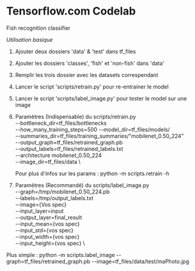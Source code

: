 # Tensorflow.com Codelab

Fish recognition classifier

*Utilisation basique*

1) Ajouter deux dossiers 'data' & 'test' dans tf_files
2) Ajouter les dossiers 'classes', 'fish' et 'non-fish' dans 'data'
3) Remplir les trois dossier avec les datasets correspendant 
4) Lancer le script 'scripts/retrain.py' pour re-entrainer le model 
5) Lancer le script 'scripts/label_image.py' pour tester le model sur une image 


1) Paramètres (Indispensable) du scripts/retrain.py \
   --bottleneck_dir=tf_files/bottlenecks \
   --how_many_training_steps=500 --model_dir=tf_files/models/ \
   --summaries_dir=tf_files/training_summaries/"mobilenet_0.50_224" \
   --output_graph=tf_files/retrained_graph.pb \
   --output_labels=tf_files/retrained_labels.txt \
   --architecture mobilenet_0.50_224 \
   --image_dir=tf_files/data \

   Pour plus d'infos sur les params : python -m scripts.retrain -h

2) Paramètres (Recommandé) du scripts/label_image.py \
  --graph=/tmp/mobilenet_0.50_224.pb \
  --labels=/tmp/output_labels.txt \
  --image={Vos spec} \
  --input_layer=input \
  --output_layer=final_result \
  --input_mean={vos spec} \
  --input_std={vos spec} \
  --input_width={vos spec} \
  --input_height={vos spec} \

  Plus simple : python -m scripts.label_image --graph=tf_files/retrained_graph.pb --image=tf_files/data/test/maPhoto.jpg
